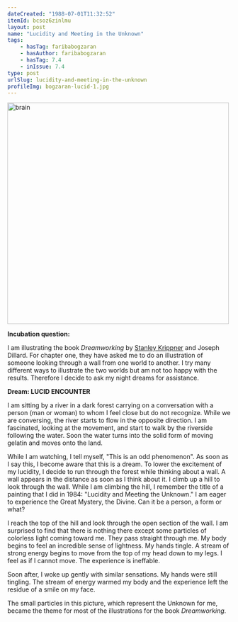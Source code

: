 ```yaml
---
dateCreated: "1988-07-01T11:32:52"
itemId: bcsoz6zinlmu
layout: post
name: "Lucidity and Meeting in the Unknown"
tags:
    - hasTag: faribabogzaran
    - hasAuthor: faribabogzaran
    - hasTag: 7.4
    - inIssue: 7.4
type: post
urlSlug: lucidity-and-meeting-in-the-unknown
profileImg: bogzaran-lucid-1.jpg
---
```


<img src="../images/bogzaran-lucid-1.jpg" alt="brain" width="500" height="auto"/>

**Incubation question:**

I am illustrating the book _Dreamworking_ by [Stanley Krippner](../@stanleykrippner) and Joseph Dillard. For chapter one, they have asked me to do an illustration of someone looking through a wall from one world to another. I try many different ways to illustrate the two worlds but am not too happy with the results. Therefore I decide to ask my night dreams for assistance.

**Dream: LUCID ENCOUNTER**

I am sitting by a river in a dark forest carrying on a conversation with a person (man or woman) to whom I feel close but do not recognize. While we are conversing, the river starts to flow in the opposite direction. I am fascinated, looking at the movement, and start to walk by the riverside following the water. Soon the water turns into the solid form of moving gelatin and moves onto the land.

While I am watching, I tell myself, "This is an odd phenomenon". As soon as I say this, I become aware that this is a dream. To lower the excitement of my lucidity, I decide to run through the forest while thinking about a wall. A wall appears in the distance as soon as I think about it. I climb up a hill to look through the wall. While I am climbing the hill, I remember the title of a painting that I did in 1984: "Lucidity and Meeting the Unknown." I am eager to experience the Great Mystery, the Divine. Can it be a person, a form or what?

I reach the top of the hill and look through the open section of the wall. I am surprised to find that there is nothing there except some particles of colorless light coming toward me. They pass straight through me. My body begins to feel an incredible sense of lightness. My hands tingle. A stream of strong energy begins to move from the top of my head down to my legs. I feel as if I cannot move. The experience is ineffable.

Soon after, I woke up gently with similar sensations. My hands were still tingling. The stream of energy warmed my body and the experience left the residue of a smile on my face.

The small particles in this picture, which represent the Unknown for me, became the theme for most of the illustrations for the book _Dreamworking_.
